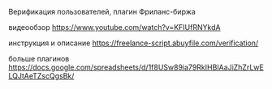 Верификация пользователей, плагин Фриланс-биржа

видеообзор 
https://www.youtube.com/watch?v=KFIUfRNYkdA

инструкция и описание
https://freelance-script.abuyfile.com/verification/

больше плагинов 
https://docs.google.com/spreadsheets/d/1f8USw89ia79RkIHBIAaJiZhZrLwELQJtAeTZscQgsBk/
